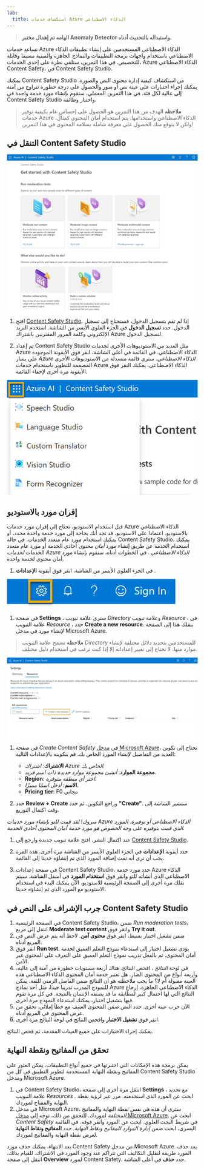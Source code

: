 ```yaml
---
lab:
  title: استكشاف خدمات Azure الذكاء الاصطناعي
---
```


> **الهامه**
> **تم إهمال مختبر Anomaly Detector واستبداله بالتحديث أدناه.**

تساعد خدمات Azure الذكاء الاصطناعي المستخدمين على إنشاء تطبيقات الذكاء الاصطناعي باستخدام واجهات برمجة التطبيقات والنماذج الجاهزة والمبنية مسبقا وقابلة للتخصيص. في هذا التمرين، ستلقي نظرة على إحدى الخدمات، Azure الذكاء الاصطناعي Content Safety، في Content Safety Studio. 

يمكنك Content Safety Studio من استكشاف كيفية إدارة محتوى النص والصورة. يمكنك إجراء اختبارات على عينة نص أو صور والحصول على درجة خطورة تتراوح من آمنة إلى عالية لكل فئة. في هذا التمرين المعملي، ستقوم بإنشاء مورد خدمة واحدة في Content Safety Studio واختبار وظائفه. 

> **ملاحظه** الهدف من هذا التمرين هو الحصول على إحساس عام بكيفية توفير خدمات Azure الذكاء الاصطناعي واستخدامها. يتم استخدام أمان المحتوى كمثال، ولكن لا يتوقع منك الحصول على معرفة شاملة بسلامة المحتوى في هذا التمرين!

## التنقل في Content Safety Studio 

![لقطة شاشة للصفحة المقصودة لاستوديو أمان المحتوى.](./media/content-safety/content-safety-getting-started.png)


1. افتح [Content Safety Studio](https://contentsafety.cognitive.azure.com?azure-portal=true). إذا لم تقم بتسجيل الدخول، فستحتاج إلى تسجيل الدخول. حدد **تسجيل الدخول** في الجزء العلوي الأيسر من الشاشة. استخدم البريد الإلكتروني وكلمة المرور المقترنين باشتراك Azure لتسجيل الدخول. 

1. تم إعداد Content Safety Studio مثل العديد من الاستوديوهات الأخرى لخدمات Azure الذكاء الاصطناعي. في القائمة في أعلى الشاشة، انقر فوق الأيقونة الموجودة على يسار *Azure الذكاء الاصطناعي*. سترى قائمة منسدلة من الاستوديوهات الأخرى المصممة للتطوير باستخدام خدمات Azure الذكاء الاصطناعي. يمكنك النقر فوق الأيقونة مرة أخرى لإخفاء القائمة.

![لقطة شاشة لقائمة Content Safety Studio مع تحديد تبديل مفتوح للتبديل إلى استوديوهات أخرى.](./media/content-safety/studio-toggle-icon.png)  

## إقران مورد بالاستوديو 

قبل استخدام الاستوديو، تحتاج إلى إقران مورد خدمات Azure الذكاء الاصطناعي بالاستوديو. اعتمادا على الاستوديو، قد تجد أنك بحاجة إلى مورد خدمة واحدة محدد، أو يمكنك استخدام مورد عام متعدد الخدمات. في حالة Content Safety Studio، يمكنك استخدام الخدمة عن طريق إنشاء مورد *أمان محتوى* أحادي الخدمة أو مورد عام متعدد الخدمات *لخدمات Azure الذكاء الاصطناعي* . في الخطوات أدناه، سنقوم بإنشاء مورد أمان محتوى لخدمة واحدة. 

1. في الجزء العلوي الأيسر من الشاشة، انقر فوق أيقونة **الإعدادات** . 

![لقطة شاشة لرمز الإعدادات في الجزء العلوي الأيسر من الشاشة، بجوار الجرس وعلامة الاستفهام وأيقونات الابتسامة.](./media/content-safety/settings-toggle.png)

1. في صفحة **Settings** ، سترى علامة تبويب *Directory* وعلامة تبويب *Resource* . في علامة التبويب *Resource* ، حدد **Create a new resource**. ينقلك هذا إلى الصفحة لإنشاء مورد في مدخل Microsoft Azure.

> **ملاحظه** تسمح علامة التبويب *Directory* للمستخدمين بتحديد دلائل مختلفة لإنشاء موارد منها. لا تحتاج إلى تغيير إعداداته إلا إذا كنت ترغب في استخدام دليل مختلف. 

![لقطة شاشة لمكان تحديد إنشاء مورد جديد من صفحة إعدادات Content Safety Studio.](./media/content-safety/create-new-resource-from-studio.png)

1. في صفحة *Create Content Safety* في [مدخل Microsoft Azure](https://portal.azure.com?auzre-portal=true)، تحتاج إلى تكوين العديد من التفاصيل لإنشاء المورد الخاص بك. قم بتكوينه بالإعدادات التالية:
    - **الاشتراك**: *اشتراك Azure الخاص بك*.
    - **مجموعة الموارد**: *أنشئ مجموعة موارد جديدة ذات اسم فريد*.
    - **Region**: *اختر أي منطقة متوفرة*.
    - **الاسم**: *أدخل اسمًا مميزًا*.
    - ⁧**⁩Pricing tier⁧**⁩: ⁧⁩F0 مجاني⁧⁩

1. حدد **Review + Create** وراجع التكوين. ثم حدد **"Create"**. ستشير الشاشة إلى وقت اكتمال التوزيع. 

*مبروك! لقد قمت للتو بإنشاء مورد خدمات Azure الذكاء الاصطناعي أو توفيره. المورد الذي قمت بتوفيره على وجه الخصوص هو مورد خدمة أمان المحتوى أحادي الخدمة.*

1. عند اكتمال النشر، افتح علامة تبويب جديدة وارجع إلى [Content Safety Studio](https://contentsafety.cognitive.azure.com?azure-portal=true). 

1. حدد أيقونة **الإعدادات** في الجزء العلوي الأيسر من الشاشة مرة أخرى. هذه المرة يجب أن ترى أنه تمت إضافة المورد الذي تم إنشاؤه حديثا إلى القائمة.  

1. في صفحة إعدادات Content Safety Studio، حدد مورد خدمة Azure الذكاء الاصطناعي الذي أنشأته للتو وانقر فوق **استخدام المورد** في أسفل الشاشة. سيتم نقلك مرة أخرى إلى الصفحة الرئيسية للاستوديو. الآن يمكنك البدء في استخدام الاستوديو مع المورد الذي تم إنشاؤه حديثا.

## جرب الإشراف على النص في Content Safety Studio

1. في الصفحة الرئيسية Content Safety Studio، ضمن *Run moderation tests*، انتقل إلى مربع **Moderate text content** وانقر فوق **Try it out**.
1. ضمن تشغيل اختبار بسيط، انقر فوق **محتوى آمن**. لاحظ أنه يتم عرض النص في المربع أدناه. 
1. انقر فوق ⁧⁧**⁩⁩Run test⁧⁧**⁩⁩. يؤدي تشغيل اختبار إلى استدعاء نموذج التعلم العميق لخدمة أمان المحتوى. تم بالفعل تدريب نموذج التعلم العميق على التعرف على المحتوى غير الآمن.
1. في لوحة *النتائج* ، افحص النتائج. هناك أربعة مستويات خطورة من آمنة إلى عالية، وأربعة أنواع من المحتوى الضار. هل تعتبر خدمة أمان المحتوى الذكاء الاصطناعي هذه العينة مقبولة أم لا؟ ما يجب ملاحظته هو أن النتائج ضمن الفاصل الزمني للثقة. يمكن للنموذج المدرب تدريبا جيدا، مثل أحد نماذج Azure الذكاء الاصطناعي الجاهزة، إرجاع النتائج التي لها احتمال كبير لمطابقة ما قد يصنفه الإنسان بالنتيجة. في كل مرة تقوم فيها بتشغيل اختبار، يمكنك استدعاء النموذج مرة أخرى. 
1. الآن جرب عينة أخرى. حدد النص ضمن المحتوى العنيف مع خطأ إملائي. تحقق من عرض المحتوى في المربع أدناه.
1. انقر فوق **تشغيل الاختبار** وافحص النتائج في لوحة النتائج مرة أخرى. 

يمكنك إجراء الاختبارات على جميع العينات المقدمة، ثم فحص النتائج.

## تحقق من المفاتيح ونقطة النهاية

يمكن برمجة هذه الإمكانات التي اختبرتها في جميع أنواع التطبيقات. يمكن العثور على المفاتيح ونقطة النهاية المستخدمة لتطوير التطبيق في كل من Content Safety Studio ومدخل Microsoft Azure. 

1. في Content Safety Studio، انتقل مرة أخرى إلى صفحة **Settings** ، مع تحديد علامة التبويب *Resources* . ابحث عن المورد الذي استخدمته. مرر عبر لرؤية نقطة النهاية والمفتاح لموردك. 
1. في مدخل Microsoft Azure، سترى أن هذه هي *نفس* نقطة النهاية والمفاتيح *المختلفة* لموردك. للتحقق من ذلك، توجه إلى [مدخل Microsoft Azure](https://portal.azure.com?auzre-portal=true). ابحث عن *Content Safety* في شريط البحث العلوي. ابحث عن المورد وانقر فوقه. في القائمة اليسرى، ابحث ضمن *إدارة الموارد* *للمفاتيح ونقاط النهاية*. حدد **المفاتيح ونقاط النهاية** لعرض نقطة النهاية والمفاتيح لموردك. 

بعد الانتهاء، يمكنك حذف مورد Content Safety من مدخل Microsoft Azure. يعد حذف المورد طريقة لتقليل التكاليف التي تتراكم عند وجود المورد في الاشتراك. للقيام بذلك، انتقل إلى صفحة **Overview** لمورد Content Safety. حدد **حذف** في أعلى الشاشة. 
